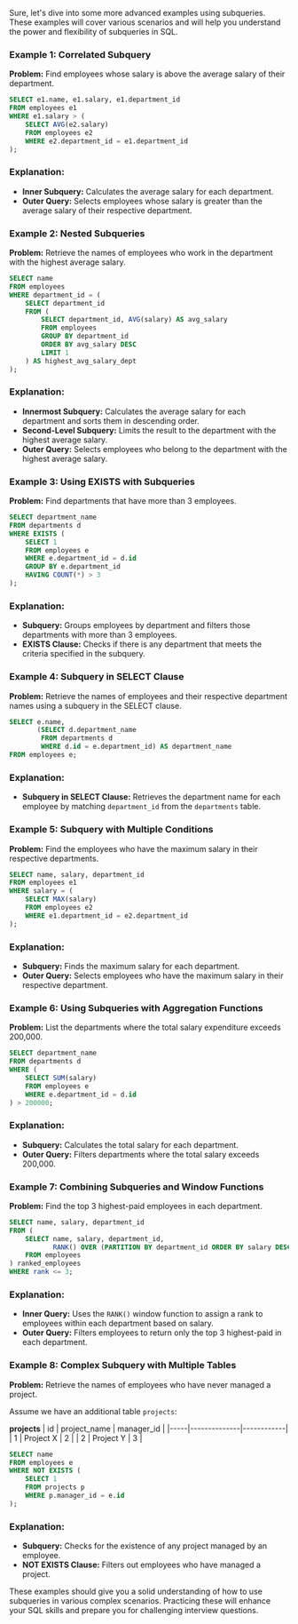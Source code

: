 Sure, let's dive into some more advanced examples using subqueries. These examples will cover various scenarios and will help you understand the power and flexibility of subqueries in SQL.

### Example 1: Correlated Subquery

**Problem:** Find employees whose salary is above the average salary of their department.

```sql
SELECT e1.name, e1.salary, e1.department_id
FROM employees e1
WHERE e1.salary > (
    SELECT AVG(e2.salary)
    FROM employees e2
    WHERE e2.department_id = e1.department_id
);
```

### Explanation:

-   **Inner Subquery:** Calculates the average salary for each department.
-   **Outer Query:** Selects employees whose salary is greater than the average salary of their respective department.

### Example 2: Nested Subqueries

**Problem:** Retrieve the names of employees who work in the department with the highest average salary.

```sql
SELECT name
FROM employees
WHERE department_id = (
    SELECT department_id
    FROM (
        SELECT department_id, AVG(salary) AS avg_salary
        FROM employees
        GROUP BY department_id
        ORDER BY avg_salary DESC
        LIMIT 1
    ) AS highest_avg_salary_dept
);
```

### Explanation:

-   **Innermost Subquery:** Calculates the average salary for each department and sorts them in descending order.
-   **Second-Level Subquery:** Limits the result to the department with the highest average salary.
-   **Outer Query:** Selects employees who belong to the department with the highest average salary.

### Example 3: Using EXISTS with Subqueries

**Problem:** Find departments that have more than 3 employees.

```sql
SELECT department_name
FROM departments d
WHERE EXISTS (
    SELECT 1
    FROM employees e
    WHERE e.department_id = d.id
    GROUP BY e.department_id
    HAVING COUNT(*) > 3
);
```

### Explanation:

-   **Subquery:** Groups employees by department and filters those departments with more than 3 employees.
-   **EXISTS Clause:** Checks if there is any department that meets the criteria specified in the subquery.

### Example 4: Subquery in SELECT Clause

**Problem:** Retrieve the names of employees and their respective department names using a subquery in the SELECT clause.

```sql
SELECT e.name,
       (SELECT d.department_name
        FROM departments d
        WHERE d.id = e.department_id) AS department_name
FROM employees e;
```

### Explanation:

-   **Subquery in SELECT Clause:** Retrieves the department name for each employee by matching `department_id` from the `departments` table.

### Example 5: Subquery with Multiple Conditions

**Problem:** Find the employees who have the maximum salary in their respective departments.

```sql
SELECT name, salary, department_id
FROM employees e1
WHERE salary = (
    SELECT MAX(salary)
    FROM employees e2
    WHERE e1.department_id = e2.department_id
);
```

### Explanation:

-   **Subquery:** Finds the maximum salary for each department.
-   **Outer Query:** Selects employees who have the maximum salary in their respective department.

### Example 6: Using Subqueries with Aggregation Functions

**Problem:** List the departments where the total salary expenditure exceeds 200,000.

```sql
SELECT department_name
FROM departments d
WHERE (
    SELECT SUM(salary)
    FROM employees e
    WHERE e.department_id = d.id
) > 200000;
```

### Explanation:

-   **Subquery:** Calculates the total salary for each department.
-   **Outer Query:** Filters departments where the total salary exceeds 200,000.

### Example 7: Combining Subqueries and Window Functions

**Problem:** Find the top 3 highest-paid employees in each department.

```sql
SELECT name, salary, department_id
FROM (
    SELECT name, salary, department_id,
           RANK() OVER (PARTITION BY department_id ORDER BY salary DESC) AS rank
    FROM employees
) ranked_employees
WHERE rank <= 3;
```

### Explanation:

-   **Inner Query:** Uses the `RANK()` window function to assign a rank to employees within each department based on salary.
-   **Outer Query:** Filters employees to return only the top 3 highest-paid in each department.

### Example 8: Complex Subquery with Multiple Tables

**Problem:** Retrieve the names of employees who have never managed a project.

Assume we have an additional table `projects`:

**projects**
| id | project_name | manager_id |
|-----|--------------|------------|
| 1 | Project X | 2 |
| 2 | Project Y | 3 |

```sql
SELECT name
FROM employees e
WHERE NOT EXISTS (
    SELECT 1
    FROM projects p
    WHERE p.manager_id = e.id
);
```

### Explanation:

-   **Subquery:** Checks for the existence of any project managed by an employee.
-   **NOT EXISTS Clause:** Filters out employees who have managed a project.

These examples should give you a solid understanding of how to use subqueries in various complex scenarios. Practicing these will enhance your SQL skills and prepare you for challenging interview questions.
